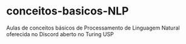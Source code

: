 # conceitos-basicos-NLP
Aulas de conceitos básicos de Processamento de Linguagem Natural oferecida no Discord aberto no Turing USP
